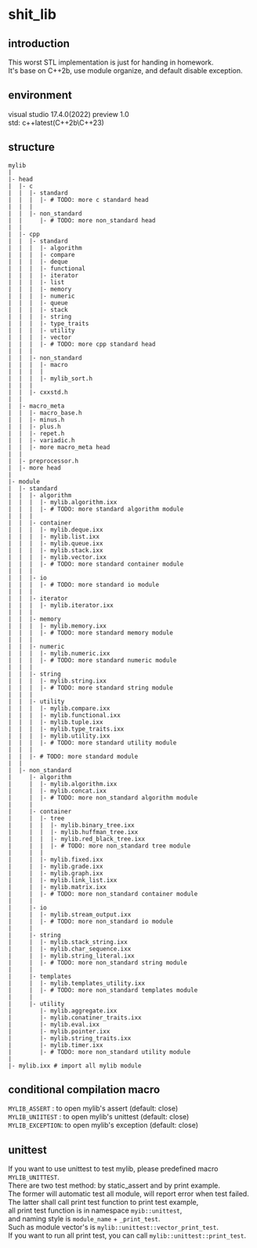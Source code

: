 # shit_lib
## introduction
This worst STL implementation is just for handing in homework.  
It's base on C++2b, use module organize, and default disable exception.  
  
## environment
visual studio 17.4.0(2022) preview 1.0  
std: c++latest(C++2b\C++23)  
  
## structure
```
mylib
|
|- head
|  |- c
|  |  |- standard
|  |  |  |- # TODO: more c standard head
|  |  |
|  |  |- non_standard
|  |     |- # TODO: more non_standard head
|  |
|  |- cpp
|  |  |- standard
|  |  |  |- algorithm
|  |  |  |- compare
|  |  |  |- deque
|  |  |  |- functional
|  |  |  |- iterator
|  |  |  |- list
|  |  |  |- memory
|  |  |  |- numeric
|  |  |  |- queue
|  |  |  |- stack
|  |  |  |- string
|  |  |  |- type_traits
|  |  |  |- utility
|  |  |  |- vector
|  |  |  |- # TODO: more cpp standard head
|  |  |
|  |  |- non_standard
|  |  |  |- macro
|  |  |  |
|  |  |  |- mylib_sort.h
|  |  |
|  |  |- cxxstd.h
|  |
|  |- macro_meta
|  |  |- macro_base.h
|  |  |- minus.h
|  |  |- plus.h
|  |  |- repet.h
|  |  |- variadic.h
|  |  |- more macro_meta head
|  |
|  |- preprocessor.h
|  |- more head
|
|- module
|  |- standard
|  |  |- algorithm
|  |  |  |- mylib.algorithm.ixx
|  |  |  |- # TODO: more standard algorithm module
|  |  |
|  |  |- container
|  |  |  |- mylib.deque.ixx
|  |  |  |- mylib.list.ixx
|  |  |  |- mylib.queue.ixx
|  |  |  |- mylib.stack.ixx
|  |  |  |- mylib.vector.ixx
|  |  |  |- # TODO: more standard container module
|  |  |
|  |  |- io
|  |  |  |- # TODO: more standard io module
|  |  |
|  |  |- iterator
|  |  |  |- mylib.iterator.ixx
|  |  |
|  |  |- memory
|  |  |  |- mylib.memory.ixx
|  |  |  |- # TODO: more standard memory module
|  |  |
|  |  |- numeric
|  |  |  |- mylib.numeric.ixx
|  |  |  |- # TODO: more standard numeric module
|  |  |
|  |  |- string
|  |  |  |- mylib.string.ixx
|  |  |  |- # TODO: more standard string module
|  |  |
|  |  |- utility
|  |  |  |- mylib.compare.ixx
|  |  |  |- mylib.functional.ixx
|  |  |  |- mylib.tuple.ixx
|  |  |  |- mylib.type_traits.ixx
|  |  |  |- mylib.utility.ixx
|  |  |  |- # TODO: more standard utility module
|  |  |
|  |  |- # TODO: more standard module
|  |
|  |- non_standard
|     |- algorithm
|     |  |- mylib.algorithm.ixx
|     |  |- mylib.concat.ixx
|     |  |- # TODO: more non_standard algorithm module
|     |
|     |- container
|     |  |- tree
|     |  |  |- mylib.binary_tree.ixx
|     |  |  |- mylib.huffman_tree.ixx
|     |  |  |- mylib.red_black_tree.ixx
|     |  |  |- # TODO: more non_standard tree module
|     |  |
|     |  |- mylib.fixed.ixx
|     |  |- mylib.grade.ixx
|     |  |- mylib.graph.ixx
|     |  |- mylib.link_list.ixx
|     |  |- mylib.matrix.ixx
|     |  |- # TODO: more non_standard container module
|     |
|     |- io
|     |  |- mylib.stream_output.ixx
|     |  |- # TODO: more non_standard io module
|     |
|     |- string
|     |  |- mylib.stack_string.ixx
|     |  |- mylib.char_sequence.ixx
|     |  |- mylib.string_literal.ixx
|     |  |- # TODO: more non_standard string module
|     |
|     |- templates
|     |  |- mylib.templates_utility.ixx
|     |  |- # TODO: more non_standard templates module
|     |
|     |- utility
|        |- mylib.aggregate.ixx
|        |- mylib.conatiner_traits.ixx
|        |- mylib.eval.ixx
|        |- mylib.pointer.ixx
|        |- mylib.string_traits.ixx
|        |- mylib.timer.ixx
|        |- # TODO: more non_standard utility module
|
|- mylib.ixx # import all mylib module
```  
  
## conditional compilation macro
`MYLIB_ASSERT`   : to open mylib's assert    (default: close)  
`MYLIB_UNIITEST` : to open mylib's unittest  (default: close)  
`MYLIB_EXCEPTION`: to open mylib's exception (default: close)  
  
## unittest
If you want to use unittest to test mylib, please predefined macro `MYLIB_UNITTEST`.  
There are two test method: by static_assert and by print example.  
The former will automatic test all module, will report error when test failed.  
The latter shall call print test function to print test example,  
all print test function is in namespace `myib::unittest`,  
and naming style is `module_name` + `_print_test`.  
Such as module vector's is `mylib::unittest::vector_print_test`.  
If you want to run all print test, you can call `mylib::unittest::print_test`.  
  